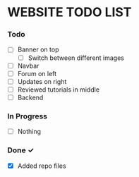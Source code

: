 # WEBSITE TODO LIST

### Todo

- [ ] Banner on top
  - [ ] Switch between different images
- [ ] Navbar
- [ ] Forum on left
- [ ] Updates on right
- [ ] Reviewed tutorials in middle
- [ ] Backend

### In Progress

- [ ] Nothing

### Done ✓

- [x] Added repo files
